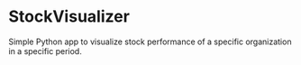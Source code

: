 # StockVisualizer
Simple Python app to visualize stock performance of a specific organization in a specific period.
